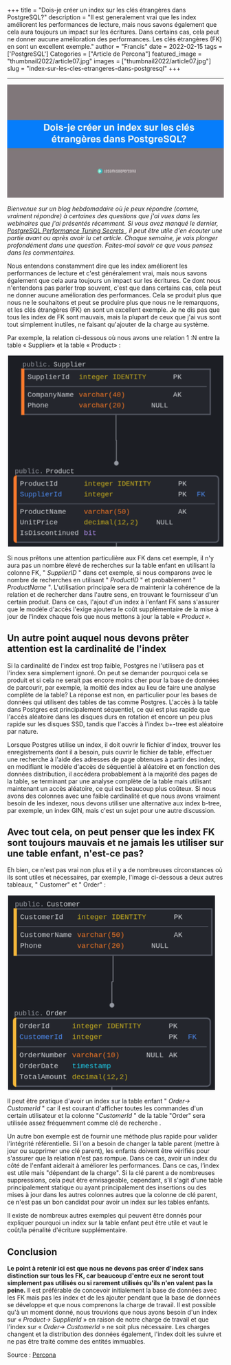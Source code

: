 ﻿+++
title = "Dois-je créer un index sur les clés étrangères dans PostgreSQL?"
description = "Il est generalement vrai que les index améliorent les performances de lecture, mais nous savons également que cela aura toujours un impact sur les écritures. Dans certains cas, cela peut ne donner aucune amélioration des performances. Les clés étrangères (FK) en sont un excellent exemple."
author = "Francis"
date = 2022-02-15
tags = ['PostgreSQL']
Categories = ["Article de Percona"]
featured_image = "thumbnail2022/article07.jpg"
images = ["thumbnail2022/article07.jpg"]
slug = "index-sur-les-cles-etrangeres-dans-postgresql"
+++

****

![thumbnail](/thumbnail2022/article07.jpg)

*Bienvenue sur un blog hebdomadaire où je peux répondre (comme, vraiment répondre) à certaines des questions que j'ai vues dans les webinaires que j'ai présentés récemment. Si vous avez manqué le dernier, [PostgreSQL Performance Tuning Secrets ](https://www.brighttalk.com/webcast/18708/513655?utm_source=Percona&utm_medium=brighttalk&utm_campaign=513655), il peut être utile d'en écouter une partie avant ou après avoir lu cet article. Chaque semaine, je vais plonger profondément dans une question. Faites-moi savoir ce que vous pensez dans les commentaires.*

Nous entendons constamment dire que les index améliorent les performances de lecture et c'est généralement vrai, mais nous savons également que cela aura toujours un impact sur les écritures. Ce dont nous n'entendons pas parler trop souvent, c'est que dans certains cas, cela peut ne donner aucune amélioration des performances. Cela se produit plus que nous ne le souhaitons et peut se produire plus que nous ne le remarquons, et les clés étrangères (FK) en sont un excellent exemple. Je ne dis pas que tous les index de FK sont mauvais, mais la plupart de ceux que j'ai vus sont tout simplement inutiles, ne faisant qu'ajouter de la charge au système.

Par exemple, la relation ci-dessous où nous avons une relation 1 :N entre la table « Supplier» et la table « Product» :

![image01](/posts/2022/article07/img01.png)

Si nous prêtons une attention particulière aux FK dans cet exemple, il n'y aura pas un nombre élevé de recherches sur la table enfant en utilisant la colonne FK, " *SupplierID* " dans cet exemple, si nous comparons avec le nombre de recherches en utilisant " *ProductID* " et probablement " *ProductName* ". L'utilisation principale sera de maintenir la cohérence de la relation et de rechercher dans l'autre sens, en trouvant le fournisseur d'un certain produit. Dans ce cas, l'ajout d'un index à l'enfant FK sans s'assurer que le modèle d'accès l'exige ajoutera le coût supplémentaire de la mise à jour de l'index chaque fois que nous mettons à jour la table « *Product ».*

## Un autre point auquel nous devons prêter attention est la cardinalité de l'index
Si la cardinalité de l'index est trop faible, Postgres ne l'utilisera pas et l'index sera simplement ignoré. On peut se demander pourquoi cela se produit et si cela ne serait pas encore moins cher pour la base de données de parcourir, par exemple, la moitié des index au lieu de faire une analyse complète de la table? La réponse est non, en particulier pour les bases de données qui utilisent des tables de tas comme Postgres. L'accès à la table dans Postgres est principalement séquentiel, ce qui est plus rapide que l'accès aléatoire dans les disques durs en rotation et encore un peu plus rapide sur les disques SSD, tandis que l'accès à l'index b+-tree est aléatoire par nature.

Lorsque Postgres utilise un index, il doit ouvrir le fichier d'index, trouver les enregistrements dont il a besoin, puis ouvrir le fichier de table, effectuer une recherche à l'aide des adresses de page obtenues à partir des index, en modifiant le modèle d'accès de séquentiel à aléatoire et en fonction des données distribution, il accédera probablement à la majorité des pages de la table, se terminant par une analyse complète de la table mais utilisant maintenant un accès aléatoire, ce qui est beaucoup plus coûteux. Si nous avons des colonnes avec une faible cardinalité et que nous avons vraiment besoin de les indexer, nous devons utiliser une alternative aux index b-tree, par exemple, un index GIN, mais c'est un sujet pour une autre discussion.

## Avec tout cela, on peut penser que les index FK sont toujours mauvais et ne jamais les utiliser sur une table enfant, n'est-ce pas?
Eh bien, ce n'est pas vrai non plus et il y a de nombreuses circonstances où ils sont utiles et nécessaires, par exemple, l'image ci-dessous a deux autres tableaux, " Customer" et " Order" :

![image01](/posts/2022/article07/img02.png)

Il peut être pratique d'avoir un index sur la table enfant " *Order-> CustomerId* " car il est courant d'afficher toutes les commandes d'un certain utilisateur et la colonne "*CustomerId* " de la table "Order" sera utilisée assez fréquemment comme clé de recherche .

Un autre bon exemple est de fournir une méthode plus rapide pour valider l'intégrité référentielle. Si l'on a besoin de changer la table parent (mettre à jour ou supprimer une clé parent), les enfants doivent être vérifiés pour s'assurer que la relation n'est pas rompue. Dans ce cas, avoir un index du côté de l'enfant aiderait à améliorer les performances. Dans ce cas, l’index est utile mais "dépendant de la charge". Si la clé parent a de nombreuses suppressions, cela peut être envisageable, cependant, s'il s'agit d'une table principalement statique ou ayant principalement des insertions ou des mises à jour dans les autres colonnes autres que la colonne de clé parent, ce n'est pas un bon candidat pour avoir un index sur les tables enfants.

Il existe de nombreux autres exemples qui peuvent être donnés pour expliquer pourquoi un index sur la table enfant peut être utile et vaut le coût/la pénalité d'écriture supplémentaire.

## Conclusion

**Le point à retenir ici est que nous ne devons pas créer d'index sans distinction sur tous les FK, car beaucoup d'entre eux ne seront tout simplement pas utilisés ou si rarement utilisés qu'ils n'en valent pas la peine.** Il est préférable de concevoir initialement la base de données avec les FK mais pas les index et de les ajouter pendant que la base de données se développe et que nous comprenons la charge de travail. Il est possible qu'à un moment donné, nous trouvions que nous ayons besoin d'un index sur « *Product-> SupplierId* » en raison de notre charge de travail et que l'index sur « *Order-> CustomerId* » ne soit plus nécessaire. Les charges changent et la distribution des données également, l'index doit les suivre et ne pas être traité comme des entités immuables.

Source : [Percona](https://www.percona.com/blog/should-i-create-an-index-on-foreign-keys-in-postgresql/)
